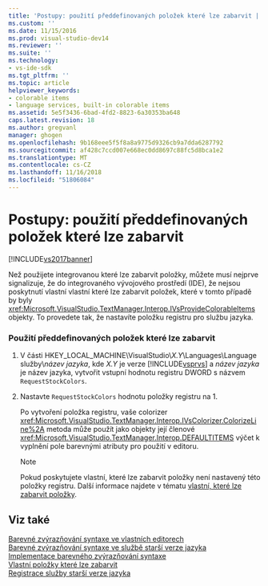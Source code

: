 ```yaml
---
title: 'Postupy: použití předdefinovaných položek které lze zabarvit | Dokumentace Microsoftu'
ms.custom: ''
ms.date: 11/15/2016
ms.prod: visual-studio-dev14
ms.reviewer: ''
ms.suite: ''
ms.technology:
- vs-ide-sdk
ms.tgt_pltfrm: ''
ms.topic: article
helpviewer_keywords:
- colorable items
- language services, built-in colorable items
ms.assetid: 5e5f3436-6bad-4fd2-8823-6a30353ba648
caps.latest.revision: 18
ms.author: gregvanl
manager: ghogen
ms.openlocfilehash: 9b168eee5f5f8a8a9775d9326cb9a7dda6287792
ms.sourcegitcommit: af428c7ccd007e668ec0dd8697c88fc5d8bca1e2
ms.translationtype: MT
ms.contentlocale: cs-CZ
ms.lasthandoff: 11/16/2018
ms.locfileid: "51806084"
---
```

# <a name="how-to-use-built-in-colorable-items"></a>Postupy: použití předdefinovaných položek které lze zabarvit
[!INCLUDE[vs2017banner](../../includes/vs2017banner.md)]

Než použijete integrovanou které lze zabarvit položky, můžete musí nejprve signalizuje, že do integrovaného vývojového prostředí (IDE), že nejsou poskytnutí vlastní vlastní které lze zabarvit položek, které v tomto případě by byly <xref:Microsoft.VisualStudio.TextManager.Interop.IVsProvideColorableItems> objekty. To provedete tak, že nastavíte položku registru pro službu jazyka.  
  
### <a name="to-use-built-in-colorable-items"></a>Použití předdefinovaných položek které lze zabarvit  
  
1.  V části HKEY_LOCAL_MACHINE\VisualStudio\\*X.Y*\Languages\Language služby\\*název jazyka*, kde *X.Y* je verze [!INCLUDE[vsprvs](../../includes/vsprvs-md.md)] a *název jazyka* je název jazyka, vytvořit vstupní hodnotu registru DWORD s názvem `RequestStockColors`.  
  
2.  Nastavte `RequestStockColors` hodnotu položky registru na 1.  
  
     Po vytvoření položka registru, vaše colorizer <xref:Microsoft.VisualStudio.TextManager.Interop.IVsColorizer.ColorizeLine%2A> metoda může použít jako objekty její členové <xref:Microsoft.VisualStudio.TextManager.Interop.DEFAULTITEMS> výčet k vyplnění pole barevnými atributy pro použití v editoru.  
  
    > [!NOTE]
    >  Pokud poskytujete vlastní, které lze zabarvit položky není nastavený této položky registru. Další informace najdete v tématu [vlastní, které lze zabarvit položky](../../extensibility/internals/custom-colorable-items.md).  
  
## <a name="see-also"></a>Viz také  
 [Barevné zvýrazňování syntaxe ve vlastních editorech](../../extensibility/syntax-coloring-in-custom-editors.md)   
 [Barevné zvýrazňování syntaxe ve službě starší verze jazyka](../../extensibility/internals/syntax-coloring-in-a-legacy-language-service.md)   
 [Implementace barevného zvýrazňování syntaxe](../../extensibility/internals/implementing-syntax-coloring.md)   
 [Vlastní položky které lze zabarvit](../../extensibility/internals/custom-colorable-items.md)   
 [Registrace služby starší verze jazyka](../../extensibility/internals/registering-a-legacy-language-service2.md)

